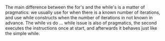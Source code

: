 The main difference between the for's and the while's is a matter of pragmatics: we usually use for when there is a known number of iterations, and use while constructs when the number of iterations in not known in advance. The while vs do ... while issue is also of pragmatics, the second executes the instructions once at start, and afterwards it behaves just like the simple while.
